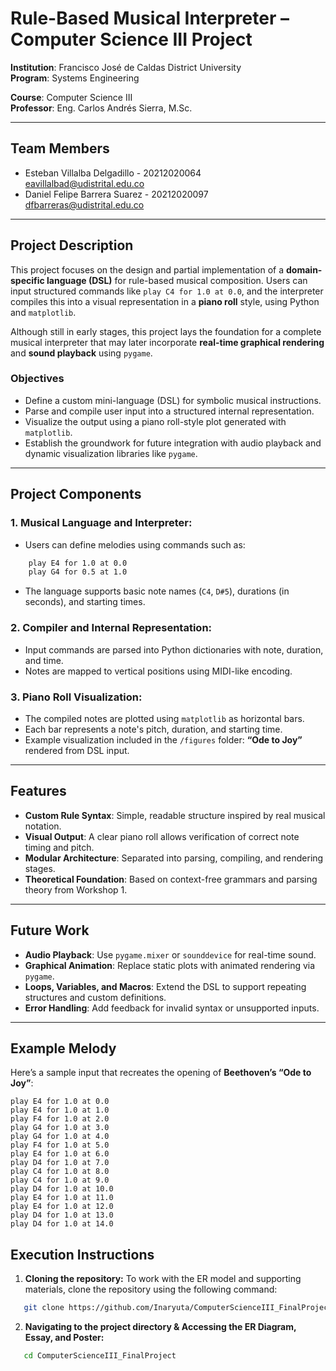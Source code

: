 # Rule-Based Musical Interpreter – Computer Science III Project

**Institution**: Francisco José de Caldas District University  
**Program**: Systems Engineering

**Course**: Computer Science III  
**Professor**: Eng. Carlos Andrés Sierra, M.Sc.

---

## Team Members

- Esteban Villalba Delgadillo - 20212020064  
  eavillalbad@udistrital.edu.co  
- Daniel Felipe Barrera Suarez - 20212020097 
  dfbarreras@udistrital.edu.co

---

## Project Description

This project focuses on the design and partial implementation of a **domain-specific language (DSL)** for rule-based musical composition. Users can input structured commands like `play C4 for 1.0 at 0.0`, and the interpreter compiles this into a visual representation in a **piano roll** style, using Python and `matplotlib`.

Although still in early stages, this project lays the foundation for a complete musical interpreter that may later incorporate **real-time graphical rendering** and **sound playback** using `pygame`.

### Objectives

- Define a custom mini-language (DSL) for symbolic musical instructions.
- Parse and compile user input into a structured internal representation.
- Visualize the output using a piano roll-style plot generated with `matplotlib`.
- Establish the groundwork for future integration with audio playback and dynamic visualization libraries like `pygame`.

---

## Project Components

### 1. **Musical Language and Interpreter**:
- Users can define melodies using commands such as:

```bash
    play E4 for 1.0 at 0.0
    play G4 for 0.5 at 1.0
```
- The language supports basic note names (`C4`, `D#5`), durations (in seconds), and starting times.

### 2. **Compiler and Internal Representation**:
- Input commands are parsed into Python dictionaries with note, duration, and time.
- Notes are mapped to vertical positions using MIDI-like encoding.

### 3. **Piano Roll Visualization**:
- The compiled notes are plotted using `matplotlib` as horizontal bars.
- Each bar represents a note's pitch, duration, and starting time.
- Example visualization included in the `/figures` folder: **“Ode to Joy”** rendered from DSL input.

---

## Features

- **Custom Rule Syntax**: Simple, readable structure inspired by real musical notation.
- **Visual Output**: A clear piano roll allows verification of correct note timing and pitch.
- **Modular Architecture**: Separated into parsing, compiling, and rendering stages.
- **Theoretical Foundation**: Based on context-free grammars and parsing theory from Workshop 1.

---

## Future Work

- **Audio Playback**: Use `pygame.mixer` or `sounddevice` for real-time sound.
- **Graphical Animation**: Replace static plots with animated rendering via `pygame`.
- **Loops, Variables, and Macros**: Extend the DSL to support repeating structures and custom definitions.
- **Error Handling**: Add feedback for invalid syntax or unsupported inputs.

---

## Example Melody

Here’s a sample input that recreates the opening of **Beethoven’s “Ode to Joy”**:

```text
play E4 for 1.0 at 0.0
play E4 for 1.0 at 1.0
play F4 for 1.0 at 2.0
play G4 for 1.0 at 3.0
play G4 for 1.0 at 4.0
play F4 for 1.0 at 5.0
play E4 for 1.0 at 6.0
play D4 for 1.0 at 7.0
play C4 for 1.0 at 8.0
play C4 for 1.0 at 9.0
play D4 for 1.0 at 10.0
play E4 for 1.0 at 11.0
play E4 for 1.0 at 12.0
play D4 for 1.0 at 13.0
play D4 for 1.0 at 14.0
```

## Execution Instructions

1. **Cloning the repository:**
   To work with the ER model and supporting materials, clone the repository using the following command:
```bash
   git clone https://github.com/Inaryuta/ComputerScienceIII_FinalProject
```

2. **Navigating to the project directory & Accessing the ER Diagram, Essay, and Poster:**
```bash
   cd ComputerScienceIII_FinalProject
```